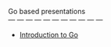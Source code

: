 Go based presentations   
 — — — — — — — — — — — 
* [Introduction to Go](https://talks.godoc.org/github.com/dejdyla/go-introduction/introduction.slide#1)

